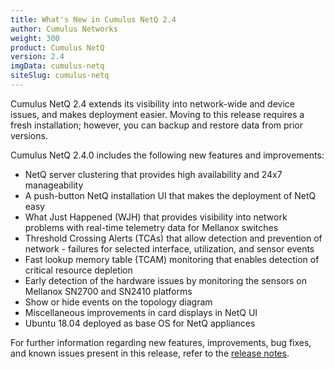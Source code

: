 ```yaml
---
title: What's New in Cumulus NetQ 2.4
author: Cumulus Networks
weight: 300
product: Cumulus NetQ
version: 2.4
imgData: cumulus-netq
siteSlug: cumulus-netq
---
```


Cumulus NetQ 2.4 extends its visibility into network-wide and device issues, and makes deployment easier. Moving to this release requires a fresh installation; however, you can backup and restore data from prior versions.

Cumulus NetQ 2.4.0 includes the following new features and improvements:

- NetQ server clustering that provides high availability and 24x7 manageability
- A push-button NetQ installation UI that makes the deployment of NetQ easy
- What Just Happened (WJH) that provides visibility into network problems with real-time telemetry data for Mellanox switches
- Threshold Crossing Alerts (TCAs) that allow detection and prevention of network - failures for selected interface, utilization, and sensor events
- Fast lookup memory table (TCAM) monitoring that enables detection of critical resource depletion 
- Early detection of the hardware issues by monitoring the sensors on Mellanox SN2700 and SN2410 platforms
- Show or hide events on the topology diagram
- Miscellaneous improvements in card displays in NetQ UI
- Ubuntu 18.04 deployed as base OS for NetQ appliances 

For further information regarding new features, improvements, bug fixes, and known issues present in this release, refer to the [release notes](https://support.cumulusnetworks.com/hc/en-us/articles/360041040413).
